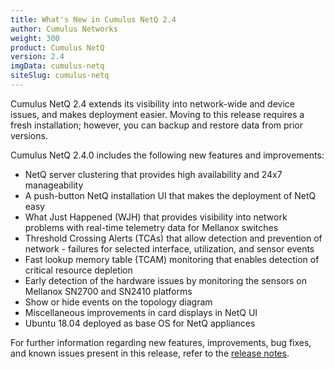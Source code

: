 ```yaml
---
title: What's New in Cumulus NetQ 2.4
author: Cumulus Networks
weight: 300
product: Cumulus NetQ
version: 2.4
imgData: cumulus-netq
siteSlug: cumulus-netq
---
```


Cumulus NetQ 2.4 extends its visibility into network-wide and device issues, and makes deployment easier. Moving to this release requires a fresh installation; however, you can backup and restore data from prior versions.

Cumulus NetQ 2.4.0 includes the following new features and improvements:

- NetQ server clustering that provides high availability and 24x7 manageability
- A push-button NetQ installation UI that makes the deployment of NetQ easy
- What Just Happened (WJH) that provides visibility into network problems with real-time telemetry data for Mellanox switches
- Threshold Crossing Alerts (TCAs) that allow detection and prevention of network - failures for selected interface, utilization, and sensor events
- Fast lookup memory table (TCAM) monitoring that enables detection of critical resource depletion 
- Early detection of the hardware issues by monitoring the sensors on Mellanox SN2700 and SN2410 platforms
- Show or hide events on the topology diagram
- Miscellaneous improvements in card displays in NetQ UI
- Ubuntu 18.04 deployed as base OS for NetQ appliances 

For further information regarding new features, improvements, bug fixes, and known issues present in this release, refer to the [release notes](https://support.cumulusnetworks.com/hc/en-us/articles/360041040413).
